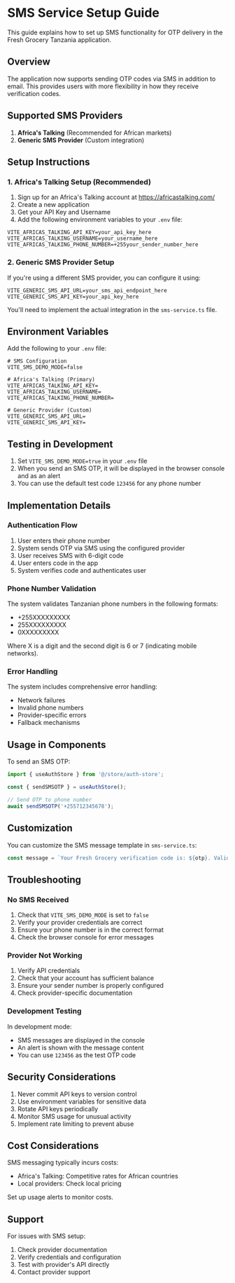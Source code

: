 # SMS Service Setup Guide

This guide explains how to set up SMS functionality for OTP delivery in the Fresh Grocery Tanzania application.

## Overview

The application now supports sending OTP codes via SMS in addition to email. This provides users with more flexibility in how they receive verification codes.

## Supported SMS Providers

1. **Africa's Talking** (Recommended for African markets)
2. **Generic SMS Provider** (Custom integration)

## Setup Instructions

### 1. Africa's Talking Setup (Recommended)

1. Sign up for an Africa's Talking account at https://africastalking.com/
2. Create a new application
3. Get your API Key and Username
4. Add the following environment variables to your `.env` file:

```env
VITE_AFRICAS_TALKING_API_KEY=your_api_key_here
VITE_AFRICAS_TALKING_USERNAME=your_username_here
VITE_AFRICAS_TALKING_PHONE_NUMBER=+255your_sender_number_here
```

### 2. Generic SMS Provider Setup

If you're using a different SMS provider, you can configure it using:

```env
VITE_GENERIC_SMS_API_URL=your_sms_api_endpoint_here
VITE_GENERIC_SMS_API_KEY=your_api_key_here
```

You'll need to implement the actual integration in the `sms-service.ts` file.

## Environment Variables

Add the following to your `.env` file:

```env
# SMS Configuration
VITE_SMS_DEMO_MODE=false

# Africa's Talking (Primary)
VITE_AFRICAS_TALKING_API_KEY=
VITE_AFRICAS_TALKING_USERNAME=
VITE_AFRICAS_TALKING_PHONE_NUMBER=

# Generic Provider (Custom)
VITE_GENERIC_SMS_API_URL=
VITE_GENERIC_SMS_API_KEY=
```

## Testing in Development

1. Set `VITE_SMS_DEMO_MODE=true` in your `.env` file
2. When you send an SMS OTP, it will be displayed in the browser console and as an alert
3. You can use the default test code `123456` for any phone number

## Implementation Details

### Authentication Flow

1. User enters their phone number
2. System sends OTP via SMS using the configured provider
3. User receives SMS with 6-digit code
4. User enters code in the app
5. System verifies code and authenticates user

### Phone Number Validation

The system validates Tanzanian phone numbers in the following formats:
- +255XXXXXXXXX
- 255XXXXXXXXX
- 0XXXXXXXXX

Where X is a digit and the second digit is 6 or 7 (indicating mobile networks).

### Error Handling

The system includes comprehensive error handling:
- Network failures
- Invalid phone numbers
- Provider-specific errors
- Fallback mechanisms

## Usage in Components

To send an SMS OTP:

```typescript
import { useAuthStore } from '@/store/auth-store';

const { sendSMSOTP } = useAuthStore();

// Send OTP to phone number
await sendSMSOTP('+255712345678');
```

## Customization

You can customize the SMS message template in `sms-service.ts`:

```typescript
const message = `Your Fresh Grocery verification code is: ${otp}. Valid for 5 minutes.`;
```

## Troubleshooting

### No SMS Received

1. Check that `VITE_SMS_DEMO_MODE` is set to `false`
2. Verify your provider credentials are correct
3. Ensure your phone number is in the correct format
4. Check the browser console for error messages

### Provider Not Working

1. Verify API credentials
2. Check that your account has sufficient balance
3. Ensure your sender number is properly configured
4. Check provider-specific documentation

### Development Testing

In development mode:
- SMS messages are displayed in the console
- An alert is shown with the message content
- You can use `123456` as the test OTP code

## Security Considerations

1. Never commit API keys to version control
2. Use environment variables for sensitive data
3. Rotate API keys periodically
4. Monitor SMS usage for unusual activity
5. Implement rate limiting to prevent abuse

## Cost Considerations

SMS messaging typically incurs costs:
- Africa's Talking: Competitive rates for African countries
- Local providers: Check local pricing

Set up usage alerts to monitor costs.

## Support

For issues with SMS setup:
1. Check provider documentation
2. Verify credentials and configuration
3. Test with provider's API directly
4. Contact provider support